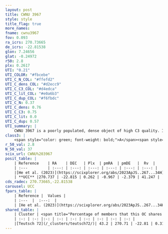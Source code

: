 ```yaml
---
layout: post
title: CWNU 3967
style: style
title_flag: true
more_names: 
fname: cwnu3967
fov: 0.093
ra_icrs: 270.73665
de_icrs: -22.81538
glon: 7.24656
glat: -0.24972
r50: 2.8
plx: 0.2617
UTI: "0.21"
UTI_COLOR: "#fbcebe"
UTI_C_N_COL: "#ffefd2"
UTI_C_dens_COL: "#d2ecc9"
UTI_C_C3_COL: "#d4edca"
UTI_C_lit_COL: "#e0a6b3"
UTI_C_dup_COL: "#f6fbdc"
UTI_C_N: 0.37
UTI_C_dens: 0.76
UTI_C_C3: 0.75
UTI_C_lit: 0.0
UTI_C_dup: 0.57
UTI_summary: |
    CWNU 3967 is a poorly populated, dense object of high C3 quality. It was recently reported in the literature.<br><br>This is likely a unique object, which shares a moderate percentage of members with at least one previously reported entry.
class3: |
    <span style="color: green; font-weight: bold;">A</span><span style="color: #FFC300; font-weight: bold;">B</span>
r_50_val: 2.8
N_50_val: 37
scix_url: CWNU%203967
posit_table: |
    | Reference    | RA    | DEC   | Plx  | pmRA  | pmDE   |  Rv  |
    | :---         | :---: | :---: | :---: | :---: | :---: | :---: |
    |[He et al. (2023)](https://scixplorer.org/abs/2023ApJS..267...34H) | 270.724 | -22.815 | 0.274 | -0.964 | -2.376 | 843.71 |
    | **UCC** |270.737 | -22.815 | 0.262 | -0.967 | -2.379 | 41.247 | 
cds_radec: 270.73665,-22.81538
carousel: UCC
fpars_table: |
    | Reference |  Values |
    | :---  |  :---:  |
    | [He et al. (2023)](https://scixplorer.org/abs/2023ApJS..267...34H) | `A0=5.95, m-M=12.9, logA=6.5` |
shared_table: |
    | Cluster | <span title="Percentage of members that this OC shares with the ones listed">%</span>   | RA   | DEC   | Plx   | pmRA  | pmDE  | Rv | UTI |
    | :-: | :-: |:-: | :-: | :-: | :-: | :-: | :-: | :-: |
    |[Teutsch 72](/_clusters/teutsch72/)| 43.2 | 270.71 | -22.81 | 0.31 | -1.07 | -2.52 | 63.25 |0.39 |
---
```

